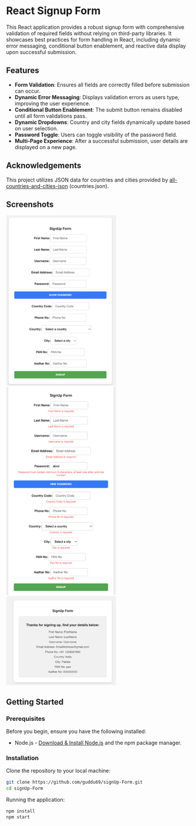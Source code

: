 # React Signup Form

This React application provides a robust signup form with comprehensive validation of required fields without relying on third-party libraries. It showcases best practices for form handling in React, including dynamic error messaging, conditional button enablement, and reactive data display upon successful submission.

## Features

- **Form Validation**: Ensures all fields are correctly filled before submission can occur.
- **Dynamic Error Messaging**: Displays validation errors as users type, improving the user experience.
- **Conditional Button Enablement**: The submit button remains disabled until all form validations pass.
- **Dynamic Dropdowns**: Country and city fields dynamically update based on user selection.
- **Password Toggle**: Users can toggle visibility of the password field.
- **Multi-Page Experience**: After a successful submission, user details are displayed on a new page.

## Acknowledgements

This project utilizes JSON data for countries and cities provided by [all-countries-and-cities-json](https://github.com/russ666/all-countries-and-cities-json) (countries.json).

## Screenshots

<img src="images/signup_form.png" width="300"> 
<img src="images/errors.png" width="300">
<img src="images/after_signup_page.png" width="300">

## Getting Started

### Prerequisites

Before you begin, ensure you have the following installed:

- Node.js - [Download & Install Node.js](https://nodejs.org/en/download/) and the npm package manager.

### Installation

Clone the repository to your local machine:

```bash
git clone https://github.com/guddu69/signUp-Form.git
cd signUp-Form
```

Running the application:

```
npm install
npm start
```
